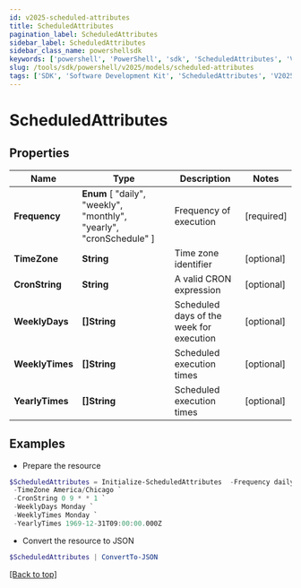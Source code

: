 ```yaml
---
id: v2025-scheduled-attributes
title: ScheduledAttributes
pagination_label: ScheduledAttributes
sidebar_label: ScheduledAttributes
sidebar_class_name: powershellsdk
keywords: ['powershell', 'PowerShell', 'sdk', 'ScheduledAttributes', 'V2025ScheduledAttributes'] 
slug: /tools/sdk/powershell/v2025/models/scheduled-attributes
tags: ['SDK', 'Software Development Kit', 'ScheduledAttributes', 'V2025ScheduledAttributes']
---
```



# ScheduledAttributes

## Properties

Name | Type | Description | Notes
------------ | ------------- | ------------- | -------------
**Frequency** |  **Enum** [  "daily",    "weekly",    "monthly",    "yearly",    "cronSchedule" ] | Frequency of execution | [required]
**TimeZone** | **String** | Time zone identifier | [optional] 
**CronString** | **String** | A valid CRON expression | [optional] 
**WeeklyDays** | **[]String** | Scheduled days of the week for execution | [optional] 
**WeeklyTimes** | **[]String** | Scheduled execution times | [optional] 
**YearlyTimes** | **[]String** | Scheduled execution times | [optional] 

## Examples

- Prepare the resource
```powershell
$ScheduledAttributes = Initialize-ScheduledAttributes  -Frequency daily `
 -TimeZone America/Chicago `
 -CronString 0 9 * * 1 `
 -WeeklyDays Monday `
 -WeeklyTimes Monday `
 -YearlyTimes 1969-12-31T09:00:00.000Z
```

- Convert the resource to JSON
```powershell
$ScheduledAttributes | ConvertTo-JSON
```


[[Back to top]](#) 


